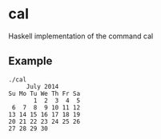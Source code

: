 cal
===

Haskell implementation of the command cal

Example
---
```
./cal
     July 2014      
Su Mo Tu We Th Fr Sa
       1  2  3  4  5
 6  7  8  9 10 11 12
13 14 15 16 17 18 19
20 21 22 23 24 25 26
27 28 29 30         
                    
```
